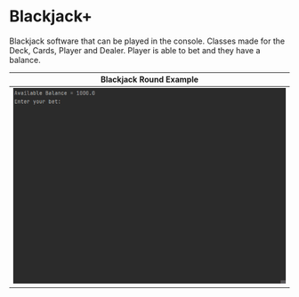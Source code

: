 # Blackjack+
Blackjack software that can be played in the console. Classes made for the Deck, Cards, Player and Dealer. Player is able to bet and they have a balance.

|Blackjack Round Example|
|:---------------------:|
|<a href="url"><img src="Assets/BlackjackGame.gif" align="" height="100%" width="100%" ></a>|
